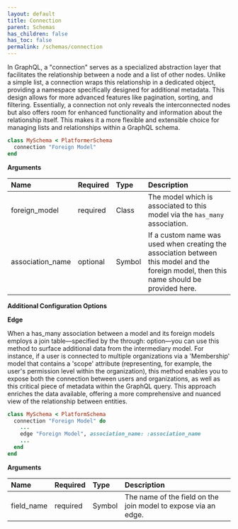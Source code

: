 ```yaml
---
layout: default
title: Connection
parent: Schemas
has_children: false
has_toc: false
permalink: /schemas/connection
---
```


In GraphQL, a "connection" serves as a specialized abstraction layer
that facilitates the relationship between a node and a list of other
nodes. Unlike a simple list, a connection wraps this relationship in
a dedicated object, providing a namespace specifically designed for
additional metadata. This design allows for more advanced features
like pagination, sorting, and filtering. Essentially, a connection
not only reveals the interconnected nodes but also offers room for
enhanced functionality and information about the relationship itself.
This makes it a more flexible and extensible choice for managing lists
and relationships within a GraphQL schema.

```ruby
class MySchema < PlatformerSchema
  connection "Foreign Model"
end
```

**Arguments**

| Name | Required | Type | Description |
|:---|:---|:---|:---|
| foreign_model | required | Class | The model which is associated to this model via the `has_many` association. |
| association_name | optional | Symbol | If a custom name was used when creating the association between this model and the foreign model, then this name should be provided here. |

**Additional Configuration Options**

**Edge**

When a has_many association between a model and its foreign models
employs a join table—specified by the through: option—you can use this
method to surface additional data from the intermediary model. For
instance, if a user is connected to multiple organizations via a
'Membership' model that contains a 'scope' attribute (representing, for
example, the user's permission level within the organization), this
method enables you to expose both the connection between users and
organizations, as well as this critical piece of metadata within the
GraphQL query. This approach enriches the data available, offering a
more comprehensive and nuanced view of the relationship between entities.

```ruby
class MySchema < PlatformSchema
  connection "Foreign Model" do
    ...
    edge "Foreign Model", association_name: :association_name
    ...
  end
end
```

**Arguments**

| Name | Required | Type | Description |
|:---|:---|:---|:---|
| field_name | required | Symbol | The name of the field on the join model to expose via an edge. |